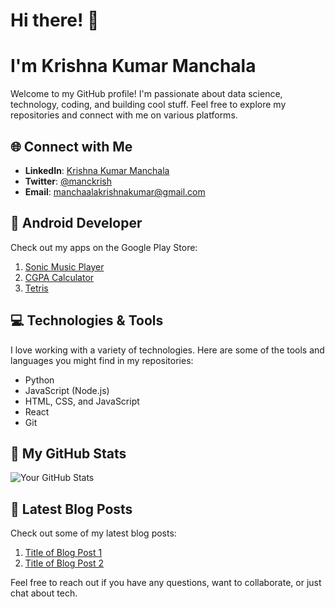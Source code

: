 # Hi there! 👋 
# I'm Krishna Kumar Manchala

Welcome to my GitHub profile! I'm passionate about data science, technology, coding, and building cool stuff. Feel free to explore my repositories and connect with me on various platforms.

## 🌐 Connect with Me

- **LinkedIn**: [Krishna Kumar Manchala](https://www.linkedin.com/in/krishnakumarmanchala)
- **Twitter**: [@manckrish](https://twitter.com/manckrish)
- **Email**: manchaalakrishnakumar@gmail.com

## 📱 Android Developer

Check out my apps on the Google Play Store:

1. [Sonic Music Player](https://play.google.com/store/apps/details?id=com.krish.kkmanc.kkmusicplayer)
2. [CGPA Calculator](https://play.google.com/store/apps/details?id=com.krish.kkmanc.cgpacalc)
3. [Tetris](https://play.google.com/store/apps/details?id=com.krish.kkmanc.tetris)

## 💻 Technologies & Tools

I love working with a variety of technologies. Here are some of the tools and languages you might find in my repositories:

- Python
- JavaScript (Node.js)
- HTML, CSS, and JavaScript
- React
- Git

## 🚀 My GitHub Stats

![Your GitHub Stats](https://github-readme-stats.vercel.app/api?username=krishnamanc&show_icons=true&count_private=true&hide=prs,issues&theme=dark)

## 📝 Latest Blog Posts

Check out some of my latest blog posts:

1. [Title of Blog Post 1](https://www.your-blog.com/post1)
2. [Title of Blog Post 2](https://www.your-blog.com/post2)

Feel free to reach out if you have any questions, want to collaborate, or just chat about tech.
